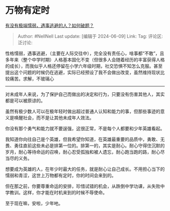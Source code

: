 # 万物有定时
[有没有极端懦弱，遇事逃避的人？如何破题？](https://www.zhihu.com/question/658396827/answer/3524867955)

> Author: #NellNell
> Last update: [编辑于 2024-06-09]
> Link:
> Tag: 
> 评论区:
> 泛讨论:

性格懦弱，遇事逃避，（主要在人际交往中），完全没有责任心，啥事都“不敢”，且多年来（整个中学时期）人格基本固化不变（但很多人会随着经历的丰富获得人格的成长），而我似乎人格还停留在小学六年级时期，社交恐惧不知怎么克服。甚至提出这个问题的时候仍在逃避，实际已经预设了我不会做出改变，虽然维持现状比较痛苦。求解，不玻璃心

--------------------

对未成年人来说，为了保护自己而做出的决定和行为，只要没有伤害其他人，其实都是可以被原谅的。

虽然有极少数人可以在极年轻时做出超过普通人认知和能力的事，但那些事迹的意义是唤醒社会，而不是让其他未成年人效法。

你没有那个勇气和能力就不要逞强，这很正常，不是每个人都要和少年英雄看起。

我知道你向往自己是个英雄，但我希望你知道，在英雄最重要的品质中，勇敢、无畏、勇往直前这些未必是排第一位的。排第一的，其实是耐心。耐心守得住沉默的岁月，耐心等待命运的召唤，耐心忍受孤独和被人遗忘，耐心跑当跑的路，耐心尽当尽的义务。

想要成为英雄的人，在年少时最大的任务，就是耐心让自己成长。不用担心当下的懦弱和青涩，这世上万物都有定时，你的时间会来到的。

但在那之前，你要尊重命运的安排，珍惜试错的机会，从跌倒中学功课，从失败中学教训。这样，你才能在时机来到的时候不辱使命。

至于现在嘛，安啦，少年吔。